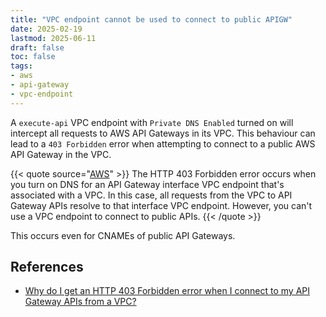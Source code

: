 ```yaml
---
title: "VPC endpoint cannot be used to connect to public APIGW"
date: 2025-02-19
lastmod: 2025-06-11
draft: false
toc: false
tags:
- aws
- api-gateway
- vpc-endpoint
---
```


A `execute-api` VPC endpoint with `Private DNS Enabled` turned on will intercept all
requests to AWS API Gateways in its VPC. This behaviour can lead to a `403
Forbidden` error when attempting to connect to a public AWS API Gateway in the
VPC.

{{< quote source="[AWS](https://repost.aws/knowledge-center/api-gateway-vpc-connections)" >}}
The HTTP 403 Forbidden error occurs when you turn on DNS for an API Gateway interface VPC endpoint that's associated with a VPC. In this case, all requests from the VPC to API Gateway APIs resolve to that interface VPC endpoint. However, you can't use a VPC endpoint to connect to public APIs.
{{< /quote >}}

This occurs even for CNAMEs of public API Gateways.

## References
- [Why do I get an HTTP 403 Forbidden error when I connect to my API Gateway APIs from a VPC?](https://repost.aws/knowledge-center/api-gateway-vpc-connections)
